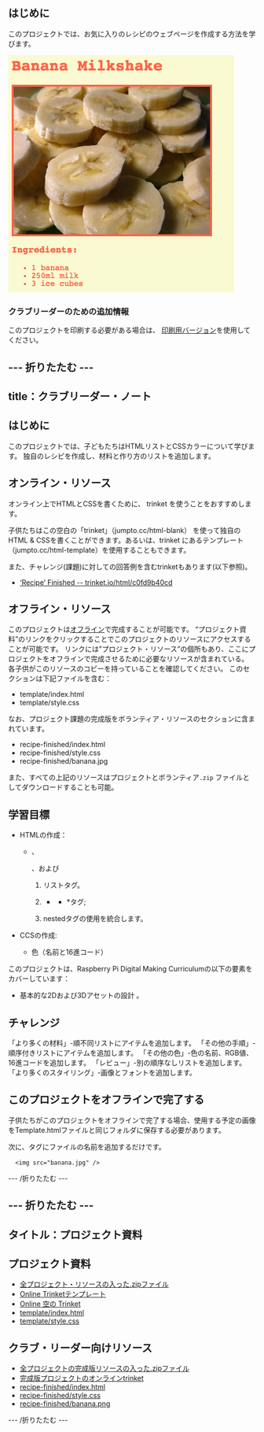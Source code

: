 ## はじめに

このプロジェクトでは、お気に入りのレシピのウェブページを作成する方法を学びます。

![スクリーンショット](images/recipe-final.png)

### クラブリーダーのための追加情報

このプロジェクトを印刷する必要がある場合は、 [印刷用バージョン](https://projects.raspberrypi.org/en/projects/recipe/print)を使用してください。

## \--- 折りたたむ \---

## title：クラブリーダー・ノート

## はじめに

このプロジェクトでは、子どもたちはHTMLリストとCSSカラーについて学びます。 独自のレシピを作成し、材料と作り方のリストを追加します。

## オンライン・リソース

オンライン上でHTMLとCSSを書くために、 trinket を使うことをおすすめします。

子供たちはこの空白の「trinket」（jumpto.cc/html-blank） を使って独自のHTML & CSSを書くことができます。あるいは、trinket にあるテンプレート（jumpto.cc/html-template）を使用することもできます。

また、チャレンジ(課題)に対しての回答例を含むtrinketもあります(以下参照)。

+ [‘Recipe’ Finished -- trinket.io/html/c0fd9b40cd](https://trinket.io/html/c0fd9b40cd)

## オフライン・リソース

このプロジェクトは[オフライン](https://www.codeclubprojects.org/en-GB/resources/webdev-working-offline/)で完成することが可能です。 “プロジェクト資料”のリンクをクリックすることでこのプロジェクトのリソースにアクセスすることが可能です。 リンクには”プロジェクト・リソース”の個所もあり、ここにプロジェクトをオフラインで完成させるために必要なリソースが含まれている。 各子供がこのリソースのコピーを持っていることを確認してください。 このセクションは下記ファイルを含む：

+ template/index.html
+ template/style.css

なお、プロジェクト課題の完成版をボランティア・リソースのセクションに含まれています。

+ recipe-finished/index.html
+ recipe-finished/style.css
+ recipe-finished/banana.jpg

また、すべての上記のリソースはプロジェクトとボランティア`.zip` ファイルとしてダウンロードすることも可能。

## 学習目標

+ HTMLの作成：
    
    + 、
        
        、および
        
        1. リストタグ。
        2. * * *タグ;
        
        3. nestedタグの使用を統合します。</ul></li> 
        
        4. CCSの作成:
            
            + 色（名前と16進コード）</ul> 
        
        このプロジェクトは、Raspberry Pi Digital Making Curriculumの以下の要素をカバーしています：
        
        + 基本的な2Dおよび3Dアセットの設計 。
        
        ## チャレンジ
        
        「より多くの材料」-順不同リストにアイテムを追加します。 「その他の手順」-順序付きリストにアイテムを追加します。 「その他の色」-色の名前、RGB値、16進コードを追加します。 「レビュー」-別の順序なしリストを追加します。 「より多くのスタイリング」-画像とフォントを追加します。
        
        ## このプロジェクトをオフラインで完了する
        
        子供たちがこのプロジェクトをオフラインで完了する場合、使用する予定の画像をTemplate.htmlファイルと同じフォルダに保存する必要があります。
        
        次に、<img />タグにファイルの名前を追加するだけです。
        
            <img src="banana.jpg" />
            
        
        \--- /折りたたむ \---
        
        ## \--- 折りたたむ \---
        
        ## タイトル：プロジェクト資料
        
        ## プロジェクト資料
        
        + [全プロジェクト・リソースの入った.zipファイル](resources/recipe-project-resources.zip)
        + [Online Trinketテンプレート](http://jumpto.cc/trinket-template)
        + [Online 空の Trinket](http://jumpto.cc/trinket-blank)
        + [template/index.html](resources/template-index.html)
        + [template/style.css](resources/template-style.css)
        
        ## クラブ・リーダー向けリソース
        
        + [全プロジェクトの完成版リソースの入った.zipファイル](resources/recipe-volunteer-resources.zip)
        + [完成版プロジェクトのオンラインtrinket](https://trinket.io/html/c0fd9b40cd)
        + [recipe-finished/index.html](resources/recipe-finished-index.html)
        + [recipe-finished/style.css](resources/recipe-finished-style.css)
        + [recipe-finished/banana.png](resources/recipe-finished-banana.png)
        
        \--- /折りたたむ \---